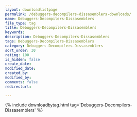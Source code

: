 ```yaml
---
layout: downloadlistpage
permalink: /debuggers-decompilers-dissasemblers-downloads/
name: Debuggers-Decompilers-Dissasemblers
file_type: tag
title: Debuggers-Decompilers-Dissasemblers
keywords:
description: Debuggers-Decompilers-Dissasemblers
tags: Debuggers-Decompilers-Dissasemblers
category: Debuggers-Decompilers-Dissasemblers
sort_order: 30
rating: 100
is_hidden: false
create_date:
modified_date:
created_by:
modified_by:
comments: false
redirecturl:

---
```

 {% include downloadbytag.html tag='Debuggers-Decompilers-Dissasemblers' %}
